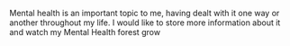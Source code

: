 Mental health is an important topic to me, having dealt with it one way or another throughout my life. I would like to store more information about it and watch my Mental Health forest grow
